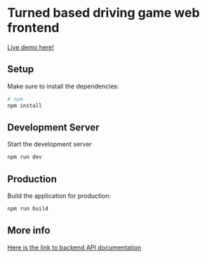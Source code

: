 # Turned based driving game web frontend

[Live demo here!](https://dvf.ovh/)

## Setup

Make sure to install the dependencies:

```bash
# npm
npm install
```

## Development Server

Start the development server

```bash
npm run dev
```

## Production

Build the application for production:

```bash
npm run build
```

## More info

[Here is the link to backend API documentation](/utils/compute_trajectory.md)
